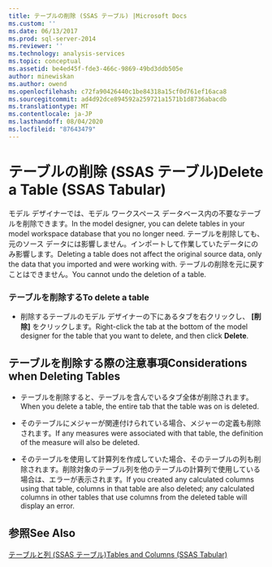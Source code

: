 ```yaml
---
title: テーブルの削除 (SSAS テーブル) |Microsoft Docs
ms.custom: ''
ms.date: 06/13/2017
ms.prod: sql-server-2014
ms.reviewer: ''
ms.technology: analysis-services
ms.topic: conceptual
ms.assetid: be4ed45f-fde3-466c-9869-49bd3ddb505e
author: minewiskan
ms.author: owend
ms.openlocfilehash: c72fa90426440c1be84318a15cf0d761ef16aca8
ms.sourcegitcommit: ad4d92dce894592a259721a1571b1d8736abacdb
ms.translationtype: MT
ms.contentlocale: ja-JP
ms.lasthandoff: 08/04/2020
ms.locfileid: "87643479"
---
```

# <a name="delete-a-table-ssas-tabular"></a><span data-ttu-id="2e69f-102">テーブルの削除 (SSAS テーブル)</span><span class="sxs-lookup"><span data-stu-id="2e69f-102">Delete a Table (SSAS Tabular)</span></span>
  <span data-ttu-id="2e69f-103">モデル デザイナーでは、モデル ワークスペース データベース内の不要なテーブルを削除できます。</span><span class="sxs-lookup"><span data-stu-id="2e69f-103">In the model designer, you can delete tables in your model workspace database that you no longer need.</span></span> <span data-ttu-id="2e69f-104">テーブルを削除しても、元のソース データには影響しません。インポートして作業していたデータにのみ影響します。</span><span class="sxs-lookup"><span data-stu-id="2e69f-104">Deleting a table does not affect the original source data, only the data that you imported and were working with.</span></span> <span data-ttu-id="2e69f-105">テーブルの削除を元に戻すことはできません。</span><span class="sxs-lookup"><span data-stu-id="2e69f-105">You cannot undo the deletion of a table.</span></span>  
  
### <a name="to-delete-a-table"></a><span data-ttu-id="2e69f-106">テーブルを削除する</span><span class="sxs-lookup"><span data-stu-id="2e69f-106">To delete a table</span></span>  
  
-   <span data-ttu-id="2e69f-107">削除するテーブルのモデル デザイナーの下にあるタブを右クリックし、 **[削除]** をクリックします。</span><span class="sxs-lookup"><span data-stu-id="2e69f-107">Right-click the tab at the bottom of the model designer for the table that you want to delete, and then click **Delete**.</span></span>  
  
## <a name="considerations-when-deleting-tables"></a><span data-ttu-id="2e69f-108">テーブルを削除する際の注意事項</span><span class="sxs-lookup"><span data-stu-id="2e69f-108">Considerations when Deleting Tables</span></span>  
  
-   <span data-ttu-id="2e69f-109">テーブルを削除すると、テーブルを含んでいるタブ全体が削除されます。</span><span class="sxs-lookup"><span data-stu-id="2e69f-109">When you delete a table, the entire tab that the table was on is deleted.</span></span>  
  
-   <span data-ttu-id="2e69f-110">そのテーブルにメジャーが関連付けられている場合、メジャーの定義も削除されます。</span><span class="sxs-lookup"><span data-stu-id="2e69f-110">If any measures were associated with that table, the definition of the measure will also be deleted.</span></span>  
  
-   <span data-ttu-id="2e69f-111">そのテーブルを使用して計算列を作成していた場合、そのテーブルの列も削除されます。削除対象のテーブル列を他のテーブルの計算列で使用している場合は、エラーが表示されます。</span><span class="sxs-lookup"><span data-stu-id="2e69f-111">If you created any calculated columns using that table, columns in that table are also deleted; any calculated columns in other tables that use columns from the deleted table will display an error.</span></span>  
  
## <a name="see-also"></a><span data-ttu-id="2e69f-112">参照</span><span class="sxs-lookup"><span data-stu-id="2e69f-112">See Also</span></span>  
 [<span data-ttu-id="2e69f-113">テーブルと列 &#40;SSAS テーブル&#41;</span><span class="sxs-lookup"><span data-stu-id="2e69f-113">Tables and Columns &#40;SSAS Tabular&#41;</span></span>](tables-and-columns-ssas-tabular.md)  
  
  
